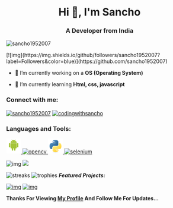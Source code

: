 <h1 align="center">Hi 👋, I'm Sancho</h1>
<h3 align="center">A Developer from India</h3>

<p align="left"> <img src="https://komarev.com/ghpvc/?username=sancho1952007&label=Profile%20views&color=0e75b6&style=flat-square" alt="sancho1952007" /> </p>
[![img](https://img.shields.io/github/followers/sancho1952007?label=Followers&color=blue)](https://github.com/sancho1952007)

- 🔭 I’m currently working on a **OS (Operating System)**

- 🌱 I’m currently learning **Html, css, javascript**

<h3 align="left">Connect with me:</h3>
<p align="left">
<a href="https://codesandbox.io/u/sancho1952007" target="blank"><img align="center" src="https://cdn.jsdelivr.net/npm/simple-icons@3.0.1/icons/codesandbox.svg" alt="sancho1952007" height="30" width="40" /></a>
<a href="https://www.youtube.com/channel/UCA_3t4pPc9GRIFiP86kRD2Q" target="blank"><img align="center" src="https://raw.githubusercontent.com/rahuldkjain/github-profile-readme-generator/master/src/images/icons/Social/youtube.svg" alt="codingwithsancho" height="30" width="40" /></a>
</p>

<h3 align="left">Languages and Tools:</h3>
<p align="left"> <a href="https://developer.android.com" target="_blank"> <img src="https://raw.githubusercontent.com/devicons/devicon/master/icons/android/android-original-wordmark.svg" alt="android" width="40" height="40"/> </a> <a href="https://opencv.org/" target="_blank"> <img src="https://www.vectorlogo.zone/logos/opencv/opencv-icon.svg" alt="opencv" width="40" height="40"/> </a> <a href="https://www.python.org" target="_blank"> <img src="https://raw.githubusercontent.com/devicons/devicon/master/icons/python/python-original.svg" alt="python" width="40" height="40"/> </a> <a href="https://www.selenium.dev" target="_blank"> <img src="https://raw.githubusercontent.com/detain/svg-logos/780f25886640cef088af994181646db2f6b1a3f8/svg/selenium-logo.svg" alt="selenium" width="40" height="40"/> </a> </p>

![img](https://github-readme-stats.vercel.app/api/top-langs/?username=sancho1952007) ![](https://github-readme-stats.vercel.app/api?username=sancho1952007&&show_icons=true&title_color=ffffff&icon_color=bb2acf&text_color=daf7dc&bg_color=151515)

![streaks](https://github-readme-streak-stats.herokuapp.com/?user=sancho1952007&theme=dark)
![trophies](https://github-profile-trophy.vercel.app/?username=sancho1952007&no-bg=false&theme=darkhub&row=25&column=5&margin-w=5&margin-h=5)
***Featured Projects:***

[![img](https://github-readme-stats.vercel.app/api/pin/?username=sancho1952007&repo=Eye-Apple)](https://github.com/sancho1952007/Eye-Apple) [![img](https://github-readme-stats.vercel.app/api/pin/?username=sancho1952007&repo=Auto-Code-Compiler)](https://github.com/sancho1952007/Auto-Code-Compiler)

**Thanks For Viewing [My Profile](https://github.com/sancho1952007) And Follow Me For Updates...**
